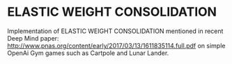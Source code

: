 # ELASTIC WEIGHT CONSOLIDATION
Implementation of ELASTIC WEIGHT CONSOLIDATION mentioned in recent Deep Mind paper: http://www.pnas.org/content/early/2017/03/13/1611835114.full.pdf on simple OpenAi Gym games such as Cartpole and Lunar Lander.

